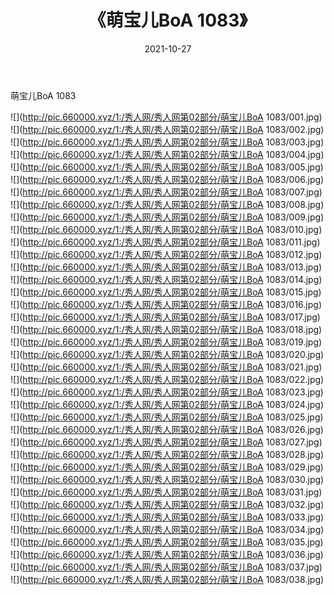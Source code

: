 ﻿---
layout: post
title:  《萌宝儿BoA 1083》
date:   2021-10-27
img: http://pic.660000.xyz/1:/秀人网/秀人网第02部分/萌宝儿BoA 1083/000.jpg
categories: [美女, 清纯, 唯美]
---

萌宝儿BoA 1083

  ![](http://pic.660000.xyz/1:/秀人网/秀人网第02部分/萌宝儿BoA 1083/001.jpg) <br> ![](http://pic.660000.xyz/1:/秀人网/秀人网第02部分/萌宝儿BoA 1083/002.jpg) <br> ![](http://pic.660000.xyz/1:/秀人网/秀人网第02部分/萌宝儿BoA 1083/003.jpg) <br> ![](http://pic.660000.xyz/1:/秀人网/秀人网第02部分/萌宝儿BoA 1083/004.jpg) <br> ![](http://pic.660000.xyz/1:/秀人网/秀人网第02部分/萌宝儿BoA 1083/005.jpg) <br> ![](http://pic.660000.xyz/1:/秀人网/秀人网第02部分/萌宝儿BoA 1083/006.jpg) <br> ![](http://pic.660000.xyz/1:/秀人网/秀人网第02部分/萌宝儿BoA 1083/007.jpg) <br> ![](http://pic.660000.xyz/1:/秀人网/秀人网第02部分/萌宝儿BoA 1083/008.jpg) <br> ![](http://pic.660000.xyz/1:/秀人网/秀人网第02部分/萌宝儿BoA 1083/009.jpg) <br> ![](http://pic.660000.xyz/1:/秀人网/秀人网第02部分/萌宝儿BoA 1083/010.jpg) <br> ![](http://pic.660000.xyz/1:/秀人网/秀人网第02部分/萌宝儿BoA 1083/011.jpg) <br> ![](http://pic.660000.xyz/1:/秀人网/秀人网第02部分/萌宝儿BoA 1083/012.jpg) <br> ![](http://pic.660000.xyz/1:/秀人网/秀人网第02部分/萌宝儿BoA 1083/013.jpg) <br> ![](http://pic.660000.xyz/1:/秀人网/秀人网第02部分/萌宝儿BoA 1083/014.jpg) <br> ![](http://pic.660000.xyz/1:/秀人网/秀人网第02部分/萌宝儿BoA 1083/015.jpg) <br> ![](http://pic.660000.xyz/1:/秀人网/秀人网第02部分/萌宝儿BoA 1083/016.jpg) <br> ![](http://pic.660000.xyz/1:/秀人网/秀人网第02部分/萌宝儿BoA 1083/017.jpg) <br> ![](http://pic.660000.xyz/1:/秀人网/秀人网第02部分/萌宝儿BoA 1083/018.jpg) <br> ![](http://pic.660000.xyz/1:/秀人网/秀人网第02部分/萌宝儿BoA 1083/019.jpg) <br> ![](http://pic.660000.xyz/1:/秀人网/秀人网第02部分/萌宝儿BoA 1083/020.jpg) <br> ![](http://pic.660000.xyz/1:/秀人网/秀人网第02部分/萌宝儿BoA 1083/021.jpg) <br> ![](http://pic.660000.xyz/1:/秀人网/秀人网第02部分/萌宝儿BoA 1083/022.jpg) <br> ![](http://pic.660000.xyz/1:/秀人网/秀人网第02部分/萌宝儿BoA 1083/023.jpg) <br> ![](http://pic.660000.xyz/1:/秀人网/秀人网第02部分/萌宝儿BoA 1083/024.jpg) <br> ![](http://pic.660000.xyz/1:/秀人网/秀人网第02部分/萌宝儿BoA 1083/025.jpg) <br> ![](http://pic.660000.xyz/1:/秀人网/秀人网第02部分/萌宝儿BoA 1083/026.jpg) <br> ![](http://pic.660000.xyz/1:/秀人网/秀人网第02部分/萌宝儿BoA 1083/027.jpg) <br> ![](http://pic.660000.xyz/1:/秀人网/秀人网第02部分/萌宝儿BoA 1083/028.jpg) <br> ![](http://pic.660000.xyz/1:/秀人网/秀人网第02部分/萌宝儿BoA 1083/029.jpg) <br> ![](http://pic.660000.xyz/1:/秀人网/秀人网第02部分/萌宝儿BoA 1083/030.jpg) <br> ![](http://pic.660000.xyz/1:/秀人网/秀人网第02部分/萌宝儿BoA 1083/031.jpg) <br> ![](http://pic.660000.xyz/1:/秀人网/秀人网第02部分/萌宝儿BoA 1083/032.jpg) <br> ![](http://pic.660000.xyz/1:/秀人网/秀人网第02部分/萌宝儿BoA 1083/033.jpg) <br> ![](http://pic.660000.xyz/1:/秀人网/秀人网第02部分/萌宝儿BoA 1083/034.jpg) <br> ![](http://pic.660000.xyz/1:/秀人网/秀人网第02部分/萌宝儿BoA 1083/035.jpg) <br> ![](http://pic.660000.xyz/1:/秀人网/秀人网第02部分/萌宝儿BoA 1083/036.jpg) <br> ![](http://pic.660000.xyz/1:/秀人网/秀人网第02部分/萌宝儿BoA 1083/037.jpg) <br> ![](http://pic.660000.xyz/1:/秀人网/秀人网第02部分/萌宝儿BoA 1083/038.jpg) <br>